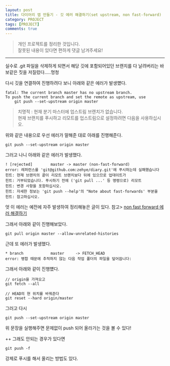 ```yaml
---
layout: post
title: 다이어리 앱 만들기 - 깃 에러 해결하기(set upstream, non fast-forward)
category: PROJECT
tags: [PROJECT]
comments: true
---
```


> 개인 프로젝트를 정리한 것입니다.     
잘못된 내용이 있다면 편하게 댓글 남겨주세요!    

<hr>

실수로 .git 파일을 삭제하게 되면서 해당 깃에 포함되어있던 브랜치를 다 날려버리는 바보같은 짓을 저질렀다.....멍청

다시 깃을 연결하여 진행하려다 보니 아래와 같은 에러가 발생헀다.

```
fatal: The current branch master has no upstream branch.
To push the current branch and set the remote as upstream, use
    git push --set-upstream origin master
```

> 치명적 : 현재 분기 마스터에 업스트림 브랜치가 없습니다.        
현재 브랜치를 푸시하고 리모트를 업스트림으로 설정하려면 다음을 사용하십시오.

위와 같은 내용으로 우선 에러가 말해준 대로 아래를 진행해준다.

```
git push --set-upstream origin master
```

그러고 나니 아래와 같은 에러가 발생했다.

```
! [rejected]        master -> master (non-fast-forward)
error: 레퍼런스를 'git@github.com:zehye/diary.git'에 푸시하는데 실패했습니다
힌트: 현재 브랜치의 끝이 리모트 브랜치보다 뒤에 있으므로 업데이트가
힌트: 거부되었습니다. 푸시하기 전에 ('git pull ...' 등 명령으로) 리모트
힌트: 변경 사항을 포함하십시오.
힌트: 자세한 정보는 'git push --help'의 "Note about fast-forwards' 부분을
힌트: 참고하십시오.
```

엇 이 에러는 예전에 자주 발생하여 정리해놓은 글이 있다. 참고> [non fast forward 에러 해결하기](https://www.zehye.kr/git/2019/10/27/11git_push_error/)

그래서 아래와 같이 진행해보았다.

```
git pull origin master --allow-unrelated-histories
```

근데 또 에러가 발생했다.

```
* branch            master     -> FETCH_HEAD
error: 병합 때문에 추적하지 않는 다음 작업 폴더의 파일을 덮어씁니다:
```

그래서 아래와 같이 진행헀다.

```
// origin을 가져오고
git fetch --all

// HEAD의 현 위치를 바꿔준다
git reset --hard origin/master
```

그러고 다시

```
git push --set-upstream origin master
```

위 문장을 실행해주면 문제없이 push 되어 올라가는 것을 볼 수 있다!

++ 그래도 안되는 경우가 있다면

```
git push -f
```

강제로 푸시를 해서 올리는 방법도 있다. 
